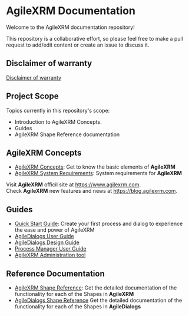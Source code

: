 # AgileXRM Documentation

Welcome to the AgileXRM documentation repository!

This repository is a collaborative effort, so please feel free to make a pull request to add/edit content or create an issue to discuss it.

## Disclaimer of warranty

[Disclaimer of warranty](guides/common/DisclaimerOfWarranty.md)
 
## Project Scope

Topics currently in this repository's scope:

- Introduction to AgileXRM Concepts.
- Guides
- AgileXRM Shape Reference documentation

## AgileXRM Concepts

- [AgileXRM Concepts](concepts/AgileXRM-Concepts.md): Get to know the basic elements of **AgileXRM**
- [AgileXRM System Requirements](systemrequirements/AgileXRM-SystemrequiRements.md): System requirements for **AgileXRM**

Visit **AgileXRM** officil site at https://www.agilexrm.com.  
Check **AgileXRM** new features and news at https://blog.agilexrm.com.

## Guides

- [Quick Start Guide](guides/Quick-Start.md): Create your first process and dialog to experience the ease and power of AgileXRM
- [AgileDialogs User Guide](guides/AgileDialogs-UserGuide.md)
- [AgileDialogs Design Guide](guides/AgileDialogs-DesignGuide.md)
- [Process Manager User Guide](guides/ProcessManager-UserGuide.md)
- [AgileXRM Administration tool](guides/XRMAdministrationTool-UserGuide.md)

## Reference Documentation

- [AgileXRM Shape Reference](ref/README.md): Get the detailed documentation of the functionality for each of the Shapes in **AgileXRM**
- [AgileDialogs Shape Reference](ref/AgileDialogs.md) Get the detailed documentation of the functionality for each of the Shapes in **AgileDialogs**
